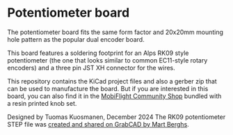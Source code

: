 # Potentiometer board

The potentiometer board fits the same form factor and 20x20mm mounting hole pattern 
as the popular dual encoder board. 

This board features a soldering footprint for an Alps RK09 style potentiometer (the one that looks similar
to common EC11-style rotary encoders) and a three pin JST XH connector for the wires.

This repository contains the KiCad project files and also a gerber zip that can be used to manufacture the board.
But if you are interested in this board, you can also find it in the 
[MobiFlight Community Shop](https://shop.mobiflight.com/product/potentiometer-bundle) bundled with a resin printed
knob set.

Designed by Tuomas Kuosmanen, December 2024
The RK09 potentiometer STEP file was 
[created and shared on GrabCAD by Mart Berghs](https://grabcad.com/library/potentiometer-30).


